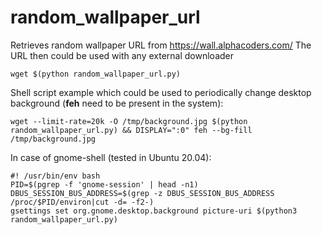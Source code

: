 # random_wallpaper_url
Retrieves random wallpaper URL from https://wall.alphacoders.com/
The URL then could be used with any external downloader

```terminal
wget $(python random_wallpaper_url.py)
``` 
Shell script example which could be used to periodically change desktop background (**feh** need to be present in the system):

```
wget --limit-rate=20k -O /tmp/background.jpg $(python random_wallpaper_url.py) && DISPLAY=":0" feh --bg-fill /tmp/background.jpg
```

In case of gnome-shell (tested in Ubuntu 20.04):
```
#! /usr/bin/env bash
PID=$(pgrep -f 'gnome-session' | head -n1)
DBUS_SESSION_BUS_ADDRESS=$(grep -z DBUS_SESSION_BUS_ADDRESS /proc/$PID/environ|cut -d= -f2-)
gsettings set org.gnome.desktop.background picture-uri $(python3 random_wallpaper_url.py)
```
